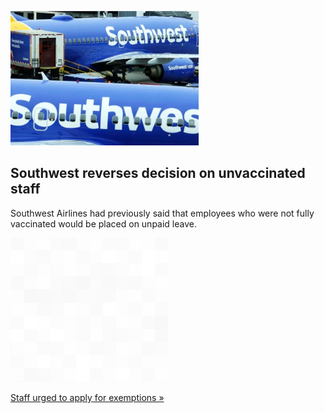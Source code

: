 
![Southwest reverses decision on unvaccinated staff](./20211020115851.png)
## Southwest reverses decision on unvaccinated staff

Southwest Airlines had previously said that employees who were not fully vaccinated would be placed on unpaid leave.

![pic](../square_bg.png)

[Staff urged to apply for exemptions »](https://www.yahoo.com/news/southwest-scraps-plan-put-unvaccinated-174233998.html)
